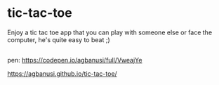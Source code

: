 # tic-tac-toe
Enjoy a tic tac toe app that you can play with someone else or face the computer, he's quite easy to beat ;)
##
pen: https://codepen.io/agbanusi/full/VweajYe

https://agbanusi.github.io/tic-tac-toe/
